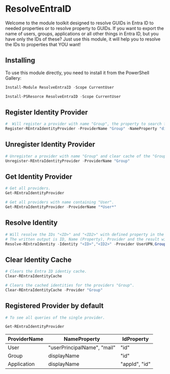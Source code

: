 ﻿# ResolveEntraID

Welcome to the module toolkit designed to resolve GUIDs in Entra ID to needed properties or to resolve property to GUIDs.
If you want to export the name of users, groups, applications or all other things in Entra ID, but you have only the IDs of these?
Just use this module, it will help you to resolve the IDs to properties that YOU want!

## Installing

To use this module directly, you need to install it from the PowerShell Gallery:

```powershell
Install-Module ResolveEntraID -Scope CurrentUser
```

```powershell
Install-PSResorce ResolveEntraID -Scope CurrentUser
```

## Register Identity Provider

```powershell
#  Will register a provider with name "Group", the property to search for "displayName" with the query to get the GUID "groups?`$filter=displayName eq '{0}'" or to get the displayName "groups/{0}".
Register-REntraIdentityProvider -ProviderName "Group" -NameProperty "displayName" -IDProperty "id" -QueryByName "groups?`$filter=displayName eq '{0}'" -QueryByGUID "groups/{0}"
```

## Unregister Identity Provider

```powershell
# Unregister a provider with name "Group" and clear cache of the "Group" provider.
Unregister-REntraIdentityProvider -ProviderName "Group"
```

## Get Identity Provider

```powershell
# Get all providers.
Get-REntraIdentityProvider
```
```powershell
# Get all providers with name containing "User".
Get-REntraIdentityProvider -ProviderName "*User*"
```

## Resolve Identity

```powershell
# Will resolve the IDs "<ID>" and "<ID2>" with defined property in the providers "UserUPN" and "Group".
# The written output is ID, Name (Property), Provider and the result will be written in the cache.
Resolve-REntraIdentity -Identity "<ID>","<ID2>" -Provider UserUPN,Group
```

## Clear Identity Cache

```powershell
# Clears the Entra ID identiy cache.
Clear-REntraIdentityCache
```
```powershell
# Clears the cached identities for the providers "Group".
Clear-REntraIdentityCache -Provider "Group"
```

## Registered Provider by default

```powershell
# To see all queries of the single provider.

Get-REntraIdentityProvider
```

| ProviderName	| NameProperty 					| IdProperty 	|
| ------------- | ----------------------------- | ------------- |
| User        	| "userPrincipalName", "mail" 	| "id" 			|
| Group       	| displayName 					| "id" 			|
| Application 	| displayName 					| "appId", "id" |